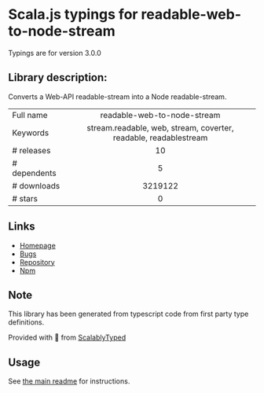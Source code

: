 
# Scala.js typings for readable-web-to-node-stream

Typings are for version 3.0.0

## Library description:
Converts a Web-API readable-stream into a Node readable-stream.

|                    |                 |
| ------------------ | :-------------: |
| Full name          | readable-web-to-node-stream |
| Keywords           | stream.readable, web, stream, coverter, readable, readablestream |
| # releases         | 10 |
| # dependents       | 5 |
| # downloads        | 3219122 |
| # stars            | 0 |

## Links
- [Homepage](https://github.com/Borewit/readable-web-to-node-stream#readme)
- [Bugs](https://github.com/Borewit/readable-web-to-node-stream/issues)
- [Repository](https://github.com/Borewit/readable-web-to-node-stream)
- [Npm](https://www.npmjs.com/package/readable-web-to-node-stream)
    


## Note
This library has been generated from typescript code from first party type definitions.

Provided with :purple_heart: from [ScalablyTyped](https://github.com/oyvindberg/ScalablyTyped)

## Usage
See [the main readme](../../readme.md) for instructions.


